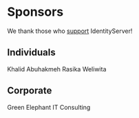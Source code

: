# Sponsors

We thank those who [support](https://www.patreon.com/identityserver) IdentityServer!

## Individuals

Khalid Abuhakmeh
Rasika Weliwita

## Corporate

Green Elephant IT Consulting
